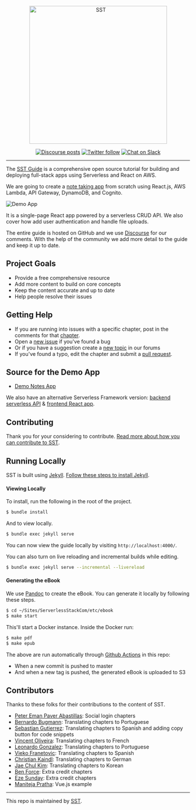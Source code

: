 <p align="center">
  <a href="https://sst.dev/">
    <img alt="SST" src="https://raw.githubusercontent.com/serverless-stack/identity/main/variants/sst-full.svg" width="377" />
  </a>
</p>

<p align="center">
  <a href="https://discourse.sst.dev"><img alt="Discourse posts" src="https://img.shields.io/discourse/https/discourse.sst.dev/posts.svg?style=for-the-badge" /></a>
  <a href="https://twitter.com/SST_dev"><img alt="Twitter follow" src="https://img.shields.io/twitter/follow/SST_dev.svg?label=twitter&style=for-the-badge" /></a>
  <a href="https://sst.dev/discord"><img alt="Chat on Slack" src="https://img.shields.io/discord/983865673656705025?style=for-the-badge" /></a> 
</p>

------------------------------------------------------------------------------------

The [SST Guide](https://sst.dev/guide.html) is a comprehensive open source tutorial for building and deploying full-stack apps using Serverless and React on AWS.

We are going to create a [note taking app](https://demo.sst.dev) from scratch using React.js, AWS Lambda, API Gateway, DynamoDB, and Cognito.

![Demo App](assets/completed-app-desktop.png)

It is a single-page React app powered by a serverless CRUD API. We also cover how add user authentication and handle file uploads.

The entire guide is hosted on GitHub and we use [Discourse][Discourse] for our comments. With the help of the community we add more detail to the guide and keep it up to date.

## Project Goals

- Provide a free comprehensive resource
- Add more content to build on core concepts
- Keep the content accurate and up to date
- Help people resolve their issues

## Getting Help

- If you are running into issues with a specific chapter, post in the comments for that [chapter][Discourse].
- Open a [new issue](../../issues/new) if you've found a bug
- Or if you have a suggestion create a [new topic][Discourse] in our forums
- If you've found a typo, edit the chapter and submit a [pull request][PR].

## Source for the Demo App

- [Demo Notes App](https://github.com/serverless-stack/demo-notes-app)

We also have an alternative Serverless Framework version: [backend serverless API](https://github.com/AnomalyInnovations/serverless-stack-demo-api) & [frontend React app](https://github.com/AnomalyInnovations/serverless-stack-demo-client).

## Contributing

Thank you for your considering to contribute. [Read more about how you can contribute to SST][Contributing].

## Running Locally

SST is built using [Jekyll](https://jekyllrb.com). [Follow these steps to install Jekyll](https://jekyllrb.com/docs/installation/).

#### Viewing Locally

To install, run the following in the root of the project.

``` bash
$ bundle install
```

And to view locally.

``` bash
$ bundle exec jekyll serve
```

You can now view the guide locally by visiting `http://localhost:4000/`.

You can also turn on live reloading and incremental builds while editing.

``` bash
$ bundle exec jekyll serve --incremental --livereload
```

#### Generating the eBook

We use [Pandoc](https://pandoc.org) to create the eBook. You can generate it locally by following these steps.

``` bash
$ cd ~/Sites/ServerlessStackCom/etc/ebook
$ make start
```

This'll start a Docker instance. Inside the Docker run:

``` bash
$ make pdf
$ make epub
```

The above are run automatically through [Github Actions](https://github.com/AnomalyInnovations/serverless-stack-com/actions) in this repo:

- When a new commit is pushed to master
- And when a new tag is pushed, the generated eBook is uploaded to S3

<!--
## Sponsors

[**Sponsor SST on GitHub**](https://github.com/sponsors/jayair) if you've found this guide useful or would like to be an official supporter. [A big thanks to our supporters](https://sst.dev/sponsors.html)!
-->

## Contributors

Thanks to these folks for their contributions to the content of SST.

- [Peter Eman Paver Abastillas](https://github.com/jatazoulja): Social login chapters
- [Bernardo Bugmann](https://github.com/bernardobugmann): Translating chapters to Portuguese
- [Sebastian Gutierrez](https://github.com/pepas24): Translating chapters to Spanish and adding copy button for code snippets
- [Vincent Oliveira](https://github.com/vincentoliveira): Translating chapters to French
- [Leonardo Gonzalez](https://github.com/leogonzalez): Translating chapters to Portuguese
- [Vieko Franetovic](https://github.com/vieko): Translating chapters to Spanish
- [Christian Kaindl](https://github.com/christiankaindl): Translating chapters to German
- [Jae Chul Kim](https://github.com/bsg-bob): Translating chapters to Korean
- [Ben Force](https://twitter.com/theBenForce): Extra credit chapters
- [Eze Sunday](https://twitter.com/ezesundayeze): Extra credit chapters
- [Maniteja Pratha](https://twitter.com/PrataManitej): Vue.js example

---

This repo is maintained by [SST](https://sst.dev).


[Slack]: https://sst.dev/slack
[Discourse]: https://discourse.sst.dev
[Contributing]: CONTRIBUTING.md
[PR]: ../../compare
